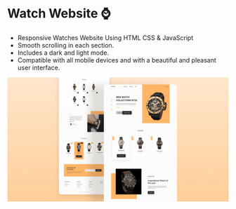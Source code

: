 # Watch Website ⌚


- Responsive Watches Website Using HTML CSS & JavaScript
- Smooth scrolling in each section.
- Includes a dark and light mode.
- Compatible with all mobile devices and with a beautiful and pleasant user interface.

![preview img](/preview.png)
